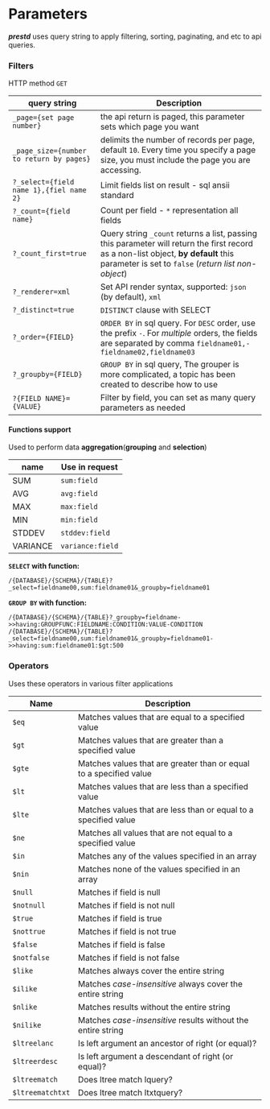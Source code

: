 # Parameters

_**prestd**_ uses query string to apply filtering, sorting, paginating, and etc to api queries.

### Filters

HTTP method `GET`

| query string                             | Description                                                                                                                                                                                |
| ---------------------------------------- | ------------------------------------------------------------------------------------------------------------------------------------------------------------------------------------------ |
| `_page={set page number}`                | the api return is paged, this parameter sets which page you want                                                                                                                           |
| `_page_size={number to return by pages}` | delimits the number of records per page, default `10`. Every time you specify a page size, you must include the page you are accessing.                                                    |
| `?_select={field name 1},{fiel name 2}`  | Limit fields list on result - sql ansii standard                                                                                                                                           |
| `?_count={field name}`                   | Count per field - `*` representation all fields                                                                                                                                            |
| `?_count_first=true`                     | Query string `_count` returns a list, passing this parameter will return the first record as a non-list object, **by default** this parameter is set to `false` (_return list non-object_) |
| `?_renderer=xml`                         | Set API render syntax, supported: `json` (by default), `xml`                                                                                                                               |
| `?_distinct=true`                        | `DISTINCT` clause with SELECT                                                                                                                                                              |
| `?_order={FIELD}`                        | `ORDER BY` in sql query. For `DESC` order, use the prefix `-`. For _multiple_ orders, the fields are separated by comma `fieldname01,-fieldname02,fieldname03`                             |
| `?_groupby={FIELD}`                      | `GROUP BY` in sql query, The grouper is more complicated, a topic has been created to describe how to use                                                                                  |
| `?{FIELD NAME}={VALUE}`                  | Filter by field, you can set as many query parameters as needed                                                                                                                            |

#### Functions support

Used to perform data **aggregation**(**grouping** and **selection**)

| name     | Use in request   |
| -------- | ---------------- |
| SUM      | `sum:field`      |
| AVG      | `avg:field`      |
| MAX      | `max:field`      |
| MIN      | `min:field`      |
| STDDEV   | `stddev:field`   |
| VARIANCE | `variance:field` |

**`SELECT` with function:**

```
/{DATABASE}/{SCHEMA}/{TABLE}?_select=fieldname00,sum:fieldname01&_groupby=fieldname01
```

**`GROUP BY` with function:**

```
/{DATABASE}/{SCHEMA}/{TABLE}?_groupby=fieldname->>having:GROUPFUNC:FIELDNAME:CONDITION:VALUE-CONDITION
/{DATABASE}/{SCHEMA}/{TABLE}?_select=fieldname00,sum:fieldname01&_groupby=fieldname01->>having:sum:fieldname01:$gt:500
```

### Operators

Uses these operators in various filter applications

| Name             | Description                                                        |
| ---------------- | ------------------------------------------------------------------ |
| `$eq`            | Matches values that are equal to a specified value                 |
| `$gt`            | Matches values that are greater than a specified value             |
| `$gte`           | Matches values that are greater than or equal to a specified value |
| `$lt`            | Matches values that are less than a specified value                |
| `$lte`           | Matches values that are less than or equal to a specified value    |
| `$ne`            | Matches all values that are not equal to a specified value         |
| `$in`            | Matches any of the values specified in an array                    |
| `$nin`           | Matches none of the values specified in an array                   |
| `$null`          | Matches if field is null                                           |
| `$notnull`       | Matches if field is not null                                       |
| `$true`          | Matches if field is true                                           |
| `$nottrue`       | Matches if field is not true                                       |
| `$false`         | Matches if field is false                                          |
| `$notfalse`      | Matches if field is not false                                      |
| `$like`          | Matches always cover the entire string                             |
| `$ilike`         | Matches _case-insensitive_ always cover the entire string          |
| `$nlike`         | Matches results without the entire string                          |
| `$nilike`        | Matches _case-insensitive_ results without the entire string       |
| `$ltreelanc`     | Is left argument an ancestor of right (or equal)?                  |
| `$ltreerdesc`    | Is left argument a descendant of right (or equal)?                 |
| `$ltreematch`    | Does ltree match lquery?                                           |
| `$ltreematchtxt` | Does ltree match ltxtquery?                                        |
